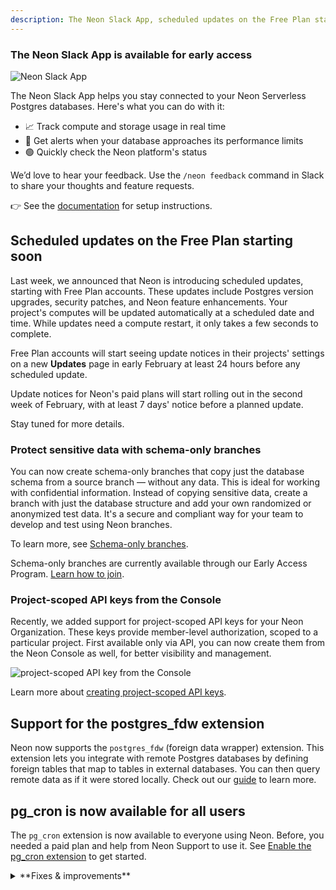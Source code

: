 ```yaml
---
description: The Neon Slack App, scheduled updates on the Free Plan starting soon, and more
---
```


### The Neon Slack App is available for early access

![Neon Slack App](/docs/relnotes/slack_app.png)

The Neon Slack App helps you stay connected to your Neon Serverless Postgres databases. Here's what you can do with it:

- 📈 Track compute and storage usage in real time
- 🔔 Get alerts when your database approaches its performance limits
- 🟢 Quickly check the Neon platform's status

We’d love to hear your feedback. Use the `/neon feedback` command in Slack to share your thoughts and feature requests.

👉 See the [documentation](/docs/manage/slack-app) for setup instructions.

## Scheduled updates on the Free Plan starting soon

Last week, we announced that Neon is introducing scheduled updates, starting with Free Plan accounts. These updates include Postgres version upgrades, security patches, and Neon feature enhancements. Your project's computes will be updated automatically at a scheduled date and time. While updates need a compute restart, it only takes a few seconds to complete.

Free Plan accounts will start seeing update notices in their projects' settings on a new **Updates** page in early February at least 24 hours before any scheduled update.

Update notices for Neon's paid plans will start rolling out in the second week of February, with at least 7 days' notice before a planned update.

Stay tuned for more details.

### Protect sensitive data with schema-only branches

You can now create schema-only branches that copy just the database schema from a source branch — without any data. This is ideal for working with confidential information. Instead of copying sensitive data, create a branch with just the database structure and add your own randomized or anonymized test data. It's a secure and compliant way for your team to develop and test using Neon branches.

To learn more, see [Schema-only branches](/docs/guides/branching-schema-only).

Schema-only branches are currently available through our Early Access Program. [Learn how to join](/docs/introduction/roadmap#join-the-neon-early-access-program).

### Project-scoped API keys from the Console

Recently, we added support for project-scoped API keys for your Neon Organization. These keys provide member-level authorization, scoped to a particular project. First available only via API, you can now create them from the Neon Console as well, for better visibility and management.

![project-scoped API key from the Console](/docs/manage/project-scoped-from-console.png)

Learn more about [creating project-scoped API keys](/docs/manage/api-keys#create-project-scoped-organization-api-keys).

## Support for the postgres_fdw extension

Neon now supports the `postgres_fdw` (foreign data wrapper) extension. This extension lets you integrate with remote Postgres databases by defining foreign tables that map to tables in external databases. You can then query remote data as if it were stored locally. Check out our [guide](/docs/extensions/postgres_fdw) to learn more.

## pg_cron is now available for all users

The `pg_cron` extension is now available to everyone using Neon. Before, you needed a paid plan and help from Neon Support to use it. See [Enable the pg_cron extension](/docs/extensions/pg_cron#enable-the-pgcron-extension) to get started.

<details>

<summary>**Fixes & improvements**</summary>

- **Drizzle Studio update**

  We updated the Drizzle Studio integration that powers the **Tables** page in the Neon Console to version 1.0.12. For the latest improvements and fixes, see the [Neon Drizzle Studio Integration Changelog](https://github.com/neondatabase/neon-drizzle-studio-changelog/blob/main/CHANGELOG.md).

- **Console updates**

  Added a clear banner in the SQL Editor's results pane when running Time Travel queries to show that you're viewing historical data.

  ![time travel banner in SQL Editor](/docs/relnotes/time_travel_banner.png)

- **Postgres extension updates**

  - Neon now lets you to install the previous version of `pgvector`, which is one version behind the latest supported version.

    For example, if Neon’s latest supported `pgvector` version is 0.8.0, you can install the prior version, 0.7.4, by specifying the version number:

    ```sql
    CREATE EXTENSION vector VERSION '0.7.4';
    ```

    For more, see [Use a previous version of pgvector](/docs/extensions/pgvector#use-a-previous-version-of-pgvector).

  - The `pgx_ulid` extension (0.2.0) is now available for Postgres 17. To install it, run:

    ```sql
    CREATE EXTENSION pgx_ulid;`
    ```

- **Neon API**

  Newly created Neon API keys are now prefixed with `napi_`. This change improves security by making it possible to use secret scanning mechanisms that rely on identifiable markers.

  Existing API keys remain valid. If you want to use the new format, you can generate a new API key. For instructions, see [API keys](/docs/manage/api-keys#creating-api-keys).

- **Fixes**

  - Fixed a bug where you might see an empty error screen when changing your email or resetting your password.
  - Fixed an issue where the SQL Editor sometimes ran queries on the main branch instead of your selected branch.

</details>

